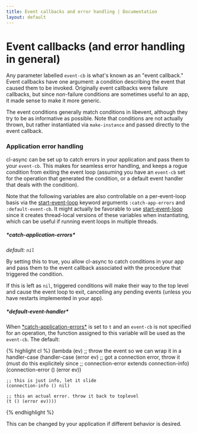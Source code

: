 ```yaml
---
title: Event callbacks and error handling | Documentation
layout: default
---
```


Event callbacks (and error handling in general)
===============================================

Any parameter labelled `event-cb` is what's known as an "event callback." Event
callbacks have one argument: a condition describing the event that caused them
to be invoked. Originally event callbacks were failure callbacks, but since
non-failure conditions are sometimes useful to an app, it made sense to make it
more generic.

The event conditions generally match conditions in libevent, although they try
to be as informative as possible. Note that conditions are not actually thrown,
but rather instantiated via `make-instance` and passed directly to the event
callback.

<a id="application-error-handler"></a>
### Application error handling
cl-async can be set up to catch errors in your application and pass them to
your `event-cb`. This makes for seamless error handling, and keeps a rogue
condition from exiting the event loop (assuming you have an `event-cb` set for
the operation that generated the condition, or a default event handler that
deals with the condition).

Note that the following variables are also controllable on a per-event-loop
basis via the [start-event-loop](/cl-async/base#start-event-loop) keyword arguments
`:catch-app-errors` and `:default-event-cb`. It might actually be favorable to
use [start-event-loop](/cl-async/base#start-event-loop) since it creates thread-local versions
of these variables when instantiating, which can be useful if running event
loops in multiple threads.

<a id="catch-application-errors"></a>
##### \*catch-application-errors\*
_default: `nil`_

By setting this to true, you allow cl-async to catch conditions in your app and
pass them to the event callback associated with the procedure that triggered the
condition.

If this is left as `nil`, triggered conditions will make their way to the top
level and cause the event loop to exit, cancelling any pending events (unless
you have restarts implemented in your app).

<a id="default-event-handler"></a>
##### \*default-event-handler\*
When [\*catch-application-errors\*](#catch-application-errors) is set to `t`
and an `event-cb` is not specified for an operation, the function assigned to
this variable will be used as the `event-cb`. The default:

{% highlight cl %}
(lambda (ev)
  ;; throw the event so we can wrap it in a handler-case
  (handler-case (error ev)
    ;; got a connection error, throw it (must do this explicitely since
    ;; connection-error extends connection-info)
    (connection-error () (error ev))

    ;; this is just info, let it slide
    (connection-info () nil)

    ;; this an actual error. throw it back to toplevel
    (t () (error ev))))
{% endhighlight %}

This can be changed by your application if different behavior is desired.


